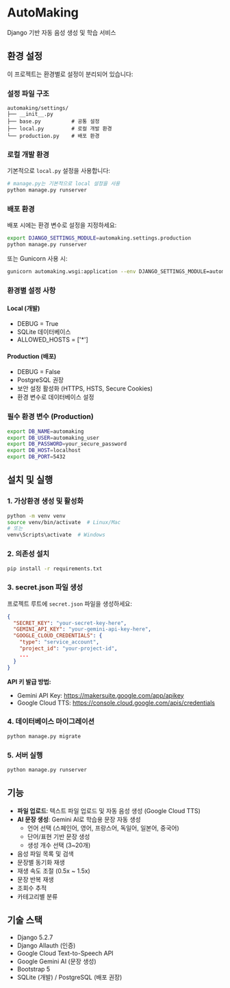 # AutoMaking

Django 기반 자동 음성 생성 및 학습 서비스

## 환경 설정

이 프로젝트는 환경별로 설정이 분리되어 있습니다:

### 설정 파일 구조

```
automaking/settings/
├── __init__.py
├── base.py          # 공통 설정
├── local.py         # 로컬 개발 환경
└── production.py    # 배포 환경
```

### 로컬 개발 환경

기본적으로 `local.py` 설정을 사용합니다:

```bash
# manage.py는 기본적으로 local 설정을 사용
python manage.py runserver
```

### 배포 환경

배포 시에는 환경 변수로 설정을 지정하세요:

```bash
export DJANGO_SETTINGS_MODULE=automaking.settings.production
python manage.py runserver
```

또는 Gunicorn 사용 시:

```bash
gunicorn automaking.wsgi:application --env DJANGO_SETTINGS_MODULE=automaking.settings.production
```

### 환경별 설정 사항

#### Local (개발)
- DEBUG = True
- SQLite 데이터베이스
- ALLOWED_HOSTS = ['*']

#### Production (배포)
- DEBUG = False
- PostgreSQL 권장
- 보안 설정 활성화 (HTTPS, HSTS, Secure Cookies)
- 환경 변수로 데이터베이스 설정

### 필수 환경 변수 (Production)

```bash
export DB_NAME=automaking
export DB_USER=automaking_user
export DB_PASSWORD=your_secure_password
export DB_HOST=localhost
export DB_PORT=5432
```

## 설치 및 실행

### 1. 가상환경 생성 및 활성화

```bash
python -m venv venv
source venv/bin/activate  # Linux/Mac
# 또는
venv\Scripts\activate  # Windows
```

### 2. 의존성 설치

```bash
pip install -r requirements.txt
```

### 3. secret.json 파일 생성

프로젝트 루트에 `secret.json` 파일을 생성하세요:

```json
{
  "SECRET_KEY": "your-secret-key-here",
  "GEMINI_API_KEY": "your-gemini-api-key-here",
  "GOOGLE_CLOUD_CREDENTIALS": {
    "type": "service_account",
    "project_id": "your-project-id",
    ...
  }
}
```

**API 키 발급 방법:**
- Gemini API Key: https://makersuite.google.com/app/apikey
- Google Cloud TTS: https://console.cloud.google.com/apis/credentials

### 4. 데이터베이스 마이그레이션

```bash
python manage.py migrate
```

### 5. 서버 실행

```bash
python manage.py runserver
```

## 기능

- **파일 업로드**: 텍스트 파일 업로드 및 자동 음성 생성 (Google Cloud TTS)
- **AI 문장 생성**: Gemini AI로 학습용 문장 자동 생성
  - 언어 선택 (스페인어, 영어, 프랑스어, 독일어, 일본어, 중국어)
  - 단어/표현 기반 문장 생성
  - 생성 개수 선택 (3~20개)
- 음성 파일 목록 및 검색
- 문장별 동기화 재생
- 재생 속도 조절 (0.5x ~ 1.5x)
- 문장 반복 재생
- 조회수 추적
- 카테고리별 분류

## 기술 스택

- Django 5.2.7
- Django Allauth (인증)
- Google Cloud Text-to-Speech API
- Google Gemini AI (문장 생성)
- Bootstrap 5
- SQLite (개발) / PostgreSQL (배포 권장)
